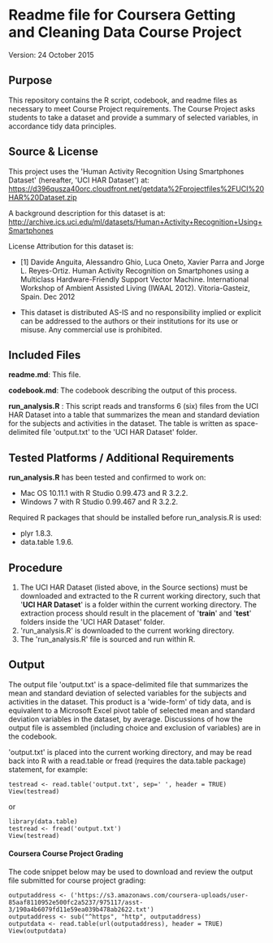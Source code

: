 #  Readme file for Coursera Getting and Cleaning Data Course Project
Version: 24 October 2015

## Purpose
This repository contains the R script, codebook, and readme files as necessary to meet Course Project requirements. The Course Project asks students to take a dataset and provide a summary of selected variables, in accordance tidy data principles.

## Source & License
This project uses the 'Human Activity Recognition Using Smartphones Dataset' (hereafter, 'UCI HAR Dataset') at: https://d396qusza40orc.cloudfront.net/getdata%2Fprojectfiles%2FUCI%20HAR%20Dataset.zip  

A background description for this dataset is at: http://archive.ics.uci.edu/ml/datasets/Human+Activity+Recognition+Using+Smartphones  

License Attribution for this dataset is:  
* [1] Davide Anguita, Alessandro Ghio, Luca Oneto, Xavier Parra and Jorge L. Reyes-Ortiz. Human Activity Recognition on Smartphones using a Multiclass Hardware-Friendly Support Vector Machine. International Workshop of Ambient Assisted Living (IWAAL 2012). Vitoria-Gasteiz, Spain. Dec 2012  

* This dataset is distributed AS-IS and no responsibility implied or explicit can be addressed to the authors or their institutions for its use or misuse. Any commercial use is prohibited.  

## Included Files
**readme.md**: This file.  

**codebook.md**: The codebook describing the output of this process.  

**run_analysis.R** : This script reads and transforms 6 (six) files from the UCI HAR Dataset into a table that summarizes the mean and standard deviation for the subjects and activities in the dataset. The table is written as space-delimited file 'output.txt' to the 'UCI HAR Dataset' folder.

## Tested Platforms / Additional Requirements
**run_analysis.R** has been tested and confirmed to work on:
- Mac OS 10.11.1 with R Studio 0.99.473 and R 3.2.2.
- Windows 7 with R Studio 0.99.467 and R 3.2.2.

Required R packages that should be installed before  run_analysis.R is used:
- plyr 1.8.3.
- data.table 1.9.6.  

## Procedure
1. The UCI HAR Dataset (listed above, in the Source sections) must be downloaded and extracted to the R current working directory, such that '**UCI HAR Dataset**' is a folder within the current working directory. The extraction process should result  in the placement of '**train**' and '**test**' folders inside the 'UCI HAR Dataset' folder.
2. 'run_analysis.R' is downloaded to the current working directory.
3. The 'run_analysis.R' file is sourced and run within R.

## Output  
The output file 'output.txt' is a space-delimited file that summarizes the mean and standard deviation of selected variables for the subjects and activities in the dataset. This product is a 'wide-form' of tidy data, and is equivalent to a Microsoft Excel pivot table of selected mean and standard deviation variables in the dataset, by average. Discussions of how the output file is assembled (including choice and exclusion of variables) are in the codebook.  

'output.txt' is placed into the current working directory, and may be read back into R with a read.table or fread (requires the data.table package) statement, for example:    

```
testread <- read.table('output.txt', sep=' ', header = TRUE)
View(testread)
```  

or  

```
library(data.table)
testread <- fread('output.txt')
View(testread)
```

#### Coursera Course Project Grading
The code snippet below may be used to download and review the output file submitted for course project grading:

```
outputaddress <- ('https://s3.amazonaws.com/coursera-uploads/user-85aaf8110952e500fc2a5237/975117/asst-3/190a4b6079fd11e59ea039b478ab2622.txt')
outputaddress <- sub("^https", "http", outputaddress)
outputdata <- read.table(url(outputaddress), header = TRUE)
View(outputdata)
```
